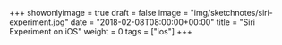 +++
showonlyimage = true
draft = false
image = "img/sketchnotes/siri-experiment.jpg"
date = "2018-02-08T08:00:00+00:00"
title = "Siri Experiment on iOS"
weight = 0
tags = ["ios"]
+++

